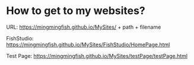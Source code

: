 # How to get to my websites?
URL:
https://mingmingfish.github.io/MySites/ + path + filename

FishStudio:
https://mingmingfish.github.io/MySites/FishStudio/HomePage.html

Test Page:
https://mingmingfish.github.io/MySites/testPage/testPage.html
